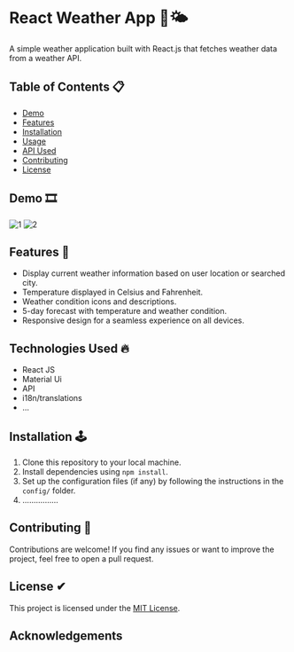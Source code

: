 # React Weather App 🌊🌤

A simple weather application built with React.js that fetches weather data from a weather API.

## Table of Contents 📋

- [Demo](#demo)
- [Features](#features)
- [Installation](#installation)
- [Usage](#usage)
- [API Used](#api-used)
- [Contributing](#contributing)
- [License](#license)

## Demo 🎞

![1](https://github.com/simohammed-taher/React_js-API_meteo/assets/100471051/cdcdbc85-308d-45de-b92e-0d017972c8a4)
![2](https://github.com/simohammed-taher/React_js-API_meteo/assets/100471051/f540f916-beea-4dee-af58-a36c5dac979f)

## Features 📖

- Display current weather information based on user location or searched city.
- Temperature displayed in Celsius and Fahrenheit.
- Weather condition icons and descriptions.
- 5-day forecast with temperature and weather condition.
- Responsive design for a seamless experience on all devices.

## Technologies Used 🔥

- React JS
- Material Ui
- API
- i18n/translations
- ...

## Installation 🕹

1. Clone this repository to your local machine.
2. Install dependencies using `npm install`.
3. Set up the configuration files (if any) by following the instructions in the `config/` folder.
4. ................

## Contributing 📍

Contributions are welcome! If you find any issues or want to improve the project, feel free to open a pull request.

## License ✔

This project is licensed under the [MIT License](LICENSE).

## Acknowledgements

#
